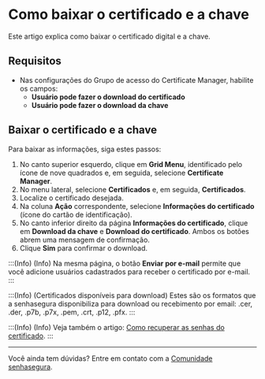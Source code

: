 # Como baixar o certificado e a chave

Este artigo explica como baixar o certificado digital e a chave.

## Requisitos

* Nas configurações do Grupo de acesso do Certificate Manager, habilite os campos:
    * **Usuário pode fazer o download do certificado**
    * **Usuário pode fazer o download da chave**

## Baixar o certificado e a chave

Para baixar as informações, siga estes passos:

1. No canto superior esquerdo, clique em **Grid Menu**, identificado pelo ícone de nove quadrados e, em seguida, selecione **Certificate Manager**.
2. No menu lateral, selecione **Certificados** e, em seguida, **Certificados**.
3. Localize o certificado desejada.
4. Na coluna **Ação** correspondente, selecione **Informações do certificado** (ícone do cartão de identificação).
5. No canto inferior direito da página **Informações do certificado**, clique em **Download da chave** e **Download do certificado**. Ambos os botões abrem uma mensagem de confirmação.
6. Clique **Sim** para confirmar o download.

:::(Info) (Info)
Na mesma página, o botão **Enviar por e-mail** permite que você adicione usuários cadastrados para receber o certificado por e-mail.
:::

:::(Info) (Certificados disponíveis para download)
Estes são os formatos que a senhasegura disponibiliza para download ou recebimento por email: .cer, .der, .p7b, .p7x, .pem, .crt, .p12, .pfx.
:::

:::(Info) (Info)
Veja também o artigo: [Como recuperar as senhas do certificado](/v3-32/docs/pt/certificate-manager-settings-how-to-retrieve-cert-passwords).
:::
***
Você ainda tem dúvidas? Entre em contato com a [Comunidade senhasegura](https://community.senhasegura.io/).